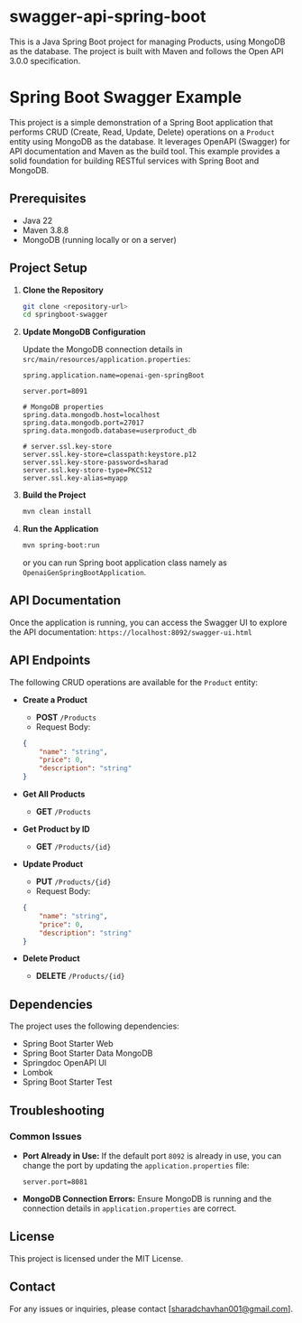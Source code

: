# swagger-api-spring-boot
This is a Java Spring Boot project for managing Products, using MongoDB as the database. The project is built with Maven and follows the Open API 3.0.0 specification.

# Spring Boot Swagger Example

This project is a simple demonstration of a Spring Boot application that performs CRUD (Create, Read, Update, Delete) operations on a `Product` entity using MongoDB as the database. It leverages OpenAPI (Swagger) for API documentation and Maven as the build tool. This example provides a solid foundation for building RESTful services with Spring Boot and MongoDB.

## Prerequisites

- Java 22
- Maven 3.8.8
- MongoDB (running locally or on a server)

## Project Setup

1. **Clone the Repository**

    ```sh
    git clone <repository-url>
    cd springboot-swagger
    ```

2. **Update MongoDB Configuration**

    Update the MongoDB connection details in `src/main/resources/application.properties`:

    ```properties
    spring.application.name=openai-gen-springBoot

    server.port=8091
    
    # MongoDB properties
    spring.data.mongodb.host=localhost
    spring.data.mongodb.port=27017
    spring.data.mongodb.database=userproduct_db
    
    # server.ssl.key-store
    server.ssl.key-store=classpath:keystore.p12
    server.ssl.key-store-password=sharad
    server.ssl.key-store-type=PKCS12
    server.ssl.key-alias=myapp
    ```

3. **Build the Project**

    ```sh
    mvn clean install
    ```

4. **Run the Application**

    ```sh
    mvn spring-boot:run
    ```
    or you can run Spring boot application class namely as `OpenaiGenSpringBootApplication`.

## API Documentation

Once the application is running, you can access the Swagger UI to explore the API documentation:
    `https://localhost:8092/swagger-ui.html`


## API Endpoints

The following CRUD operations are available for the `Product` entity:

- **Create a Product**
    - **POST** `/Products`
    - Request Body: 
    ```json
    {
        "name": "string",
        "price": 0,
        "description": "string"
    }
    ```

- **Get All Products**
    - **GET** `/Products`

- **Get Product by ID**
    - **GET** `/Products/{id}`

- **Update Product**
    - **PUT** `/Products/{id}`
    - Request Body:
    ```json
    {
        "name": "string",
        "price": 0,
        "description": "string"
    }
    ```

- **Delete Product**
    - **DELETE** `/Products/{id}`

## Dependencies

The project uses the following dependencies:

- Spring Boot Starter Web
- Spring Boot Starter Data MongoDB
- Springdoc OpenAPI UI
- Lombok
- Spring Boot Starter Test

## Troubleshooting

### Common Issues

- **Port Already in Use:** If the default port `8092` is already in use, you can change the port by updating the `application.properties` file:

    ```properties
    server.port=8081
    ```

- **MongoDB Connection Errors:** Ensure MongoDB is running and the connection details in `application.properties` are correct.

## License

This project is licensed under the MIT License.

## Contact

For any issues or inquiries, please contact [sharadchavhan001@gmail.com].


